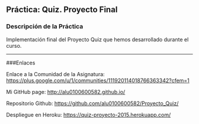 ## Práctica: Quiz. Proyecto Final
### Descripción de la Práctica

Implementación final del Proyecto Quiz que hemos desarrollado durante el curso.

---
###Enlaces

Enlace a la Comunidad de la Asignatura: https://plus.google.com/u/1/communities/111920114018766363342?cfem=1

Mi GitHub page: http://alu0100600582.github.io/

Repositorio Github: https://github.com/alu0100600582/Proyecto_Quiz/

Despliegue en Heroku: https://quiz-proyecto-2015.herokuapp.com/
